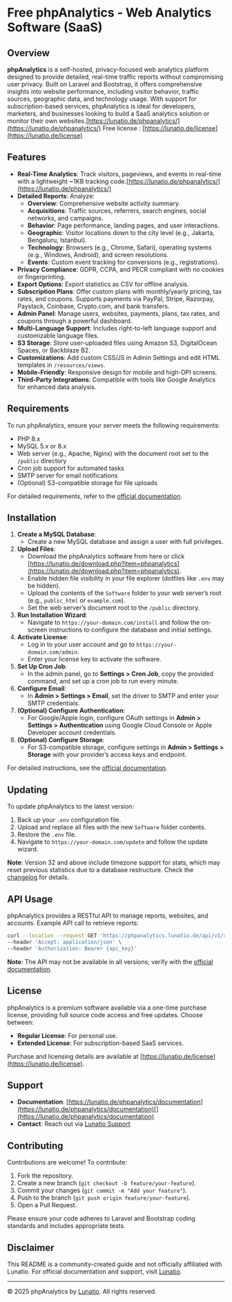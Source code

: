 # Free phpAnalytics - Web Analytics Software (SaaS)

## Overview

**phpAnalytics** is a self-hosted, privacy-focused web analytics platform designed to provide detailed, real-time traffic reports without compromising user privacy. Built on Laravel and Bootstrap, it offers comprehensive insights into website performance, including visitor behavior, traffic sources, geographic data, and technology usage. With support for subscription-based services, phpAnalytics is ideal for developers, marketers, and businesses looking to build a SaaS analytics solution or monitor their own websites.[https://lunatio.de/phpanalytics/](https://lunatio.de/phpanalytics/)  Free license : [https://lunatio.de/license](https://lunatio.de/license)

## Features

- **Real-Time Analytics**: Track visitors, pageviews, and events in real-time with a lightweight ~1KB tracking code.[https://lunatio.de/phpanalytics/](https://lunatio.de/phpanalytics/)
- **Detailed Reports**: Analyze:
  - **Overview**: Comprehensive website activity summary.
  - **Acquisitions**: Traffic sources, referrers, search engines, social networks, and campaigns.
  - **Behavior**: Page performance, landing pages, and user interactions.
  - **Geographic**: Visitor locations down to the city level (e.g., Jakarta, Bengaluru, Istanbul).
  - **Technology**: Browsers (e.g., Chrome, Safari), operating systems (e.g., Windows, Android), and screen resolutions.
  - **Events**: Custom event tracking for conversions (e.g., registrations).
- **Privacy Compliance**: GDPR, CCPA, and PECR compliant with no cookies or fingerprinting.
- **Export Options**: Export statistics as CSV for offline analysis.
- **Subscription Plans**: Offer custom plans with monthly/yearly pricing, tax rates, and coupons. Supports payments via PayPal, Stripe, Razorpay, Paystack, Coinbase, Crypto.com, and bank transfers.
- **Admin Panel**: Manage users, websites, payments, plans, tax rates, and coupons through a powerful dashboard.
- **Multi-Language Support**: Includes right-to-left language support and customizable language files.
- **S3 Storage**: Store user-uploaded files using Amazon S3, DigitalOcean Spaces, or Backblaze B2.
- **Customizations**: Add custom CSS/JS in Admin Settings and edit HTML templates in `/resources/views`.
- **Mobile-Friendly**: Responsive design for mobile and high-DPI screens.
- **Third-Party Integrations**: Compatible with tools like Google Analytics for enhanced data analysis.

## Requirements

To run phpAnalytics, ensure your server meets the following requirements:
- PHP 8.x
- MySQL 5.x or 8.x
- Web server (e.g., Apache, Nginx) with the document root set to the `/public` directory
- Cron job support for automated tasks
- SMTP server for email notifications
- (Optional) S3-compatible storage for file uploads

For detailed requirements, refer to the [official documentation](https://lunatio.de/phpanalytics/documentation).

## Installation

1. **Create a MySQL Database**:
   - Create a new MySQL database and assign a user with full privileges.
2. **Upload Files**:
   - Download the phpAnalytics software from here or click [https://lunatio.de/download.php?item=phpanalytics](https://lunatio.de/download.php?item=phpanalytics).
   - Enable hidden file visibility in your file explorer (dotfiles like `.env` may be hidden).
   - Upload the contents of the `Software` folder to your web server’s root (e.g., `public_html` or `example.com`).
   - Set the web server’s document root to the `/public` directory.
3. **Run Installation Wizard**:
   - Navigate to `https://your-domain.com/install` and follow the on-screen instructions to configure the database and initial settings.
4. **Activate License**:
   - Log in to your user account and go to `https://your-domain.com/admin`.
   - Enter your license key to activate the software.
5. **Set Up Cron Job**:
   - In the admin panel, go to **Settings > Cron Job**, copy the provided command, and set up a cron job to run every minute.
6. **Configure Email**:
   - In **Admin > Settings > Email**, set the driver to SMTP and enter your SMTP credentials.
7. **(Optional) Configure Authentication**:
   - For Google/Apple login, configure OAuth settings in **Admin > Settings > Authentication** using Google Cloud Console or Apple Developer account credentials.
8. **(Optional) Configure Storage**:
   - For S3-compatible storage, configure settings in **Admin > Settings > Storage** with your provider’s access keys and endpoint.

For detailed instructions, see the [official documentation](https://lunatio.de/phpanalytics/documentation).

## Updating

To update phpAnalytics to the latest version:
1. Back up your `.env` configuration file.
2. Upload and replace all files with the new `Software` folder contents.
3. Restore the `.env` file.
4. Navigate to `https://your-domain.com/update` and follow the update wizard.

**Note**: Version 32 and above include timezone support for stats, which may reset previous statistics due to a database restructure. Check the [changelog](https://lunatio.de/phpanalytics/changelog) for details.[](https://lunatio.de/phpanalytics/changelog)

## API Usage

phpAnalytics provides a RESTful API to manage reports, websites, and accounts. Example API call to retrieve reports:

```bash
curl --location --request GET 'https://phpanalytics.lunatio.de/api/v1/reports' \
--header 'Accept: application/json' \
--header 'Authorization: Bearer {api_key}'
```

**Note**: The API may not be available in all versions; verify with the [official documentation](https://phpanalytics.lunatio.de/developers).[](https://www.saasworthy.com/product/phpanalytics)

## License

phpAnalytics is a premium software available via a one-time purchase license, providing full source code access and free updates. Choose between:
- **Regular License**: For personal use.
- **Extended License**: For subscription-based SaaS services.

Purchase and licensing details are available at [https://lunatio.de/license](https://lunatio.de/license).

## Support

- **Documentation**: [https://lunatio.de/phpanalytics/documentation](https://lunatio.de/phpanalytics/documentation)[](https://lunatio.de/phpanalytics/documentation)
- **Contact**: Reach out via [Lunatio Support](https://lunatio.de/contact)[](https://lunatio.de/phpanalytics/documentation)

## Contributing

Contributions are welcome! To contribute:
1. Fork the repository.
2. Create a new branch (`git checkout -b feature/your-feature`).
3. Commit your changes (`git commit -m "Add your feature"`).
4. Push to the branch (`git push origin feature/your-feature`).
5. Open a Pull Request.

Please ensure your code adheres to Laravel and Bootstrap coding standards and includes appropriate tests.

## Disclaimer

This README is a community-created guide and not officially affiliated with Lunatio. For official documentation and support, visit [Lunatio](https://lunatio.de/phpanalytics).

---

© 2025 phpAnalytics by [Lunatio](https://lunatio.de). All rights reserved.
